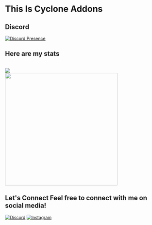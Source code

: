 # This Is Cyclone Addons

 ## Discord 
 [![Discord Presence](https://discord.c99.nl/widget/theme-2/769225935153004636.png)](https://discord.com/users/769225935153004636) 

 ## Here are my stats
 <br>
 <div align='left'> 
 <a href="https://github.com/CycloneAddons?tab=repositories"> 
             <img src="https://github-readme-stats.vercel.app/api/top-langs/?username=CycloneAddons&bg_color=14151a&theme=dark&title_color=206DA2&text_color=FFFFFF&layout=compact&show_icons=true&border_color=206DA2&icon_color=206DA2&include_all_commits=true&border_radius=15&card_width=370"></img> 
           </a><br> 
           <a href="https://github.com/CycloneAddons"> 
             <img width="370" src="https://github-readme-stats.vercel.app/api?username=CycloneAddons&show_icons=true&bg_color=14151a&title_color=E1591F&text_color=FFFFFF&border_color=E1591F&icon_color=E1591F&include_all_commits=true&layout=compact&border_radius=15&card_width=370"></img> 
           </a> 
 </div>

 ## Let's Connect Feel free to connect with me on social media! 
  
 [![Discord](https://img.shields.io/badge/-Discord-7289DA?logo=discord&logoColor=white&style=flat)](https://discord.com/users/769225935153004636) 
 [![Instagram](https://img.shields.io/badge/-Instagram-E4405F?logo=instagram&logoColor=white&style=flat)](https://www.instagram.com/CycloneAddons/) 

 
